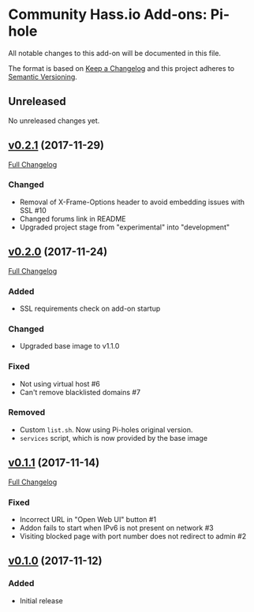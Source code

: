# Community Hass.io Add-ons: Pi-hole

All notable changes to this add-on will be documented in this file.

The format is based on [Keep a Changelog][keep-a-changelog]
and this project adheres to [Semantic Versioning][semantic-versioning].

## Unreleased

No unreleased changes yet.

## [v0.2.1] (2017-11-29)

[Full Changelog][v0.2.0-v0.2.1]

### Changed

- Removal of X-Frame-Options header to avoid embedding issues with SSL #10
- Changed forums link in README
- Upgraded project stage from "experimental" into "development"

## [v0.2.0] (2017-11-24)

[Full Changelog][v0.1.1-v0.2.0]

### Added

- SSL requirements check on add-on startup

### Changed

- Upgraded base image to v1.1.0

### Fixed

- Not using virtual host #6
- Can't remove blacklisted domains #7

### Removed

- Custom `list.sh`. Now using Pi-holes original version.
- `services` script, which is now provided by the base image

## [v0.1.1] (2017-11-14)

[Full Changelog][v0.1.0-v0.1.1]

### Fixed

- Incorrect URL in "Open Web UI" button #1
- Addon fails to start when IPv6 is not present on network #3
- Visiting blocked page with port number does not redirect to admin #2

## [v0.1.0] (2017-11-12)

### Added

- Initial release

[keep-a-changelog]: http://keepachangelog.com/en/1.0.0/
[semantic-versioning]: http://semver.org/spec/v2.0.0.html
[v0.1.0-v0.1.1]: https://github.com/hassio-addons/addon-pi-hole/compare/v0.1.0...v0.1.1
[v0.1.0]: https://github.com/hassio-addons/addon-pi-hole/tree/v0.1.0
[v0.1.1-v0.2.0]: https://github.com/hassio-addons/addon-pi-hole/compare/v0.1.1...v0.2.0
[v0.1.1]: https://github.com/hassio-addons/addon-pi-hole/tree/v0.1.1
[v0.2.0-v0.2.1]: https://github.com/hassio-addons/addon-pi-hole/compare/v0.2.0...v0.2.1
[v0.2.0]: https://github.com/hassio-addons/addon-pi-hole/tree/v0.2.0
[v0.2.1]: https://github.com/hassio-addons/addon-pi-hole/tree/v0.2.1
